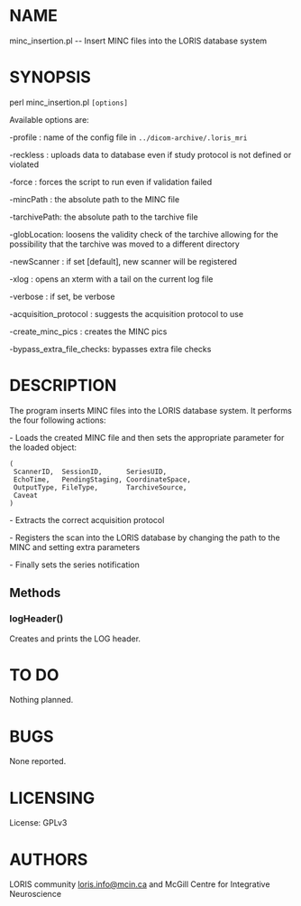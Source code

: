 # NAME

minc\_insertion.pl -- Insert MINC files into the LORIS database system

# SYNOPSIS

perl minc\_insertion.pl `[options]`

Available options are:

\-profile     : name of the config file in
               `../dicom-archive/.loris_mri`

\-reckless    : uploads data to database even if study protocol
               is not defined or violated

\-force       : forces the script to run even if validation failed

\-mincPath    : the absolute path to the MINC file

\-tarchivePath: the absolute path to the tarchive file

\-globLocation: loosens the validity check of the tarchive allowing
               for the possibility that the tarchive was moved
               to a different directory

\-newScanner  : if set \[default\], new scanner will be registered

\-xlog        : opens an xterm with a tail on the current log file

\-verbose     : if set, be verbose

\-acquisition\_protocol    : suggests the acquisition protocol to use

\-create\_minc\_pics        : creates the MINC pics

\-bypass\_extra\_file\_checks: bypasses extra file checks

# DESCRIPTION

The program inserts MINC files into the LORIS database system. It performs the
four following actions:

\- Loads the created MINC file and then sets the appropriate parameter for
the loaded object:

    (
     ScannerID,  SessionID,      SeriesUID,
     EchoTime,   PendingStaging, CoordinateSpace,
     OutputType, FileType,       TarchiveSource,
     Caveat
    )

\- Extracts the correct acquisition protocol

\- Registers the scan into the LORIS database by changing the path to the MINC
and setting extra parameters

\- Finally sets the series notification

## Methods

### logHeader()

Creates and prints the LOG header.

# TO DO

Nothing planned.

# BUGS

None reported.

# LICENSING

License: GPLv3

# AUTHORS

LORIS community <loris.info@mcin.ca> and McGill Centre for Integrative Neuroscience
